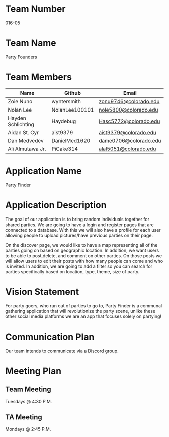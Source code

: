 # Team Number
016-05

# Team Name
Party Founders

# Team Members
|Name               |Github        |Email                     |
|-------------------|------------- |--------------------------|
|Zoie Nuno          |wyntersmith   |zonu9746@colorado.edu     |
|Nolan Lee          |NolanLee100101|nole5800@colorado.edu     |
|Hayden Schlichting |Haydebug      |Hasc5772@colorado.edu     |
|Aidan St. Cyr      |aist9379      |aist9379@colorado.edu     |
|Dan Medvedev       |DanielMed1620 |dame0706@colorado.edu     |
|Ali Almutawa Jr.   |PiCake314     |alal5051@colorado.edu     |

# Application Name
Party Finder

# Application Description
The goal of our application is to bring random individuals together for shared parties. We are going to have a login and register pages that are connected to a database. With this we will also have a profile for each user allowing people to upload pictures/have previous parties on their page.

On the discover page, we would like to have a map representing all of the parties going on based on geographic location. In addition, we want users to be able to post,delete, and comment on other parties. On those posts we will allow users to edit their posts with how many people can come and who is invited. In addition, we are going to add a filter so you can search for parties specifically based on location, type, theme, size of party.


# Vision Statement
For party goers, who run out of parties to go to, Party Finder is a communal gathering application that will revolutionize the party scene, unlike these other social media platforms we are an app that focuses solely on partying! 

# Communication Plan
Our team intends to communicate via a Discord group.

# Meeting Plan
## Team Meeting
Tuesdays @ 4:30 P.M.
## TA Meeting
Mondays @ 2:45 P.M.